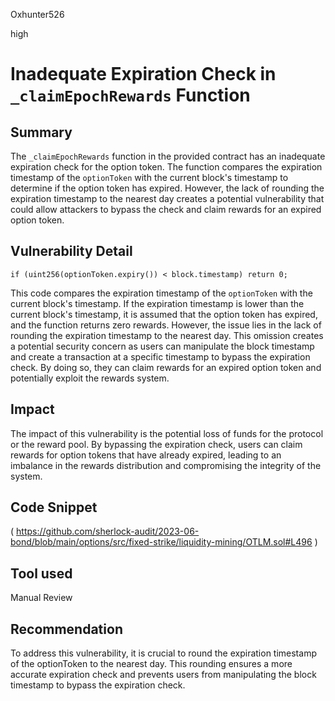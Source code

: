 Oxhunter526

high

# Inadequate Expiration Check in `_claimEpochRewards` Function

## Summary
The `_claimEpochRewards` function in the provided contract has an inadequate expiration check for the option token. The function compares the expiration timestamp of the `optionToken` with the current block's timestamp to determine if the option token has expired. However, the lack of rounding the expiration timestamp to the nearest day creates a potential vulnerability that could allow attackers to bypass the check and claim rewards for an expired option token.
## Vulnerability Detail
```solidity
if (uint256(optionToken.expiry()) < block.timestamp) return 0;
```
This code compares the expiration timestamp of the `optionToken` with the current block's timestamp. If the expiration timestamp is lower than the current block's timestamp, it is assumed that the option token has expired, and the function returns zero rewards.
However, the issue lies in the lack of rounding the expiration timestamp to the nearest day. This omission creates a potential security concern as users can manipulate the block timestamp and create a transaction at a specific timestamp to bypass the expiration check. By doing so, they can claim rewards for an expired option token and potentially exploit the rewards system.
## Impact
The impact of this vulnerability is the potential loss of funds for the protocol or the reward pool. By bypassing the expiration check, users can claim rewards for option tokens that have already expired, leading to an imbalance in the rewards distribution and compromising the integrity of the system.
## Code Snippet
(
https://github.com/sherlock-audit/2023-06-bond/blob/main/options/src/fixed-strike/liquidity-mining/OTLM.sol#L496
)
## Tool used

Manual Review

## Recommendation
To address this vulnerability, it is crucial to round the expiration timestamp of the optionToken to the nearest day. This rounding ensures a more accurate expiration check and prevents users from manipulating the block timestamp to bypass the expiration check.

